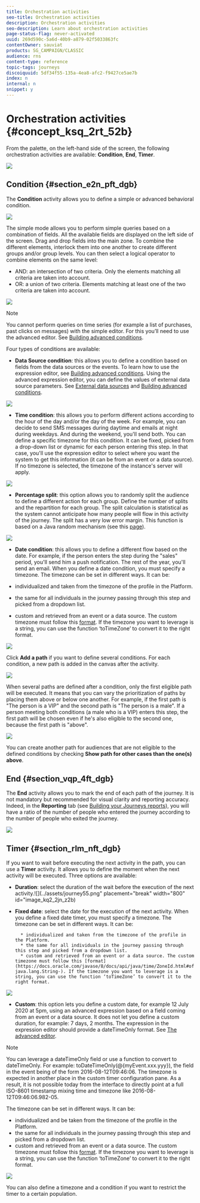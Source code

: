 ```yaml
---
title: Orchestration activities
seo-title: Orchestration activities
description: Orchestration activities
seo-description: Learn about orchestration activities
page-status-flag: never-activated
uuid: 269d590c-5a6d-40b9-a879-02f5033863fc
contentOwner: sauviat
products: SG_CAMPAIGN/CLASSIC
audience: rns
content-type: reference
topic-tags: journeys
discoiquuid: 5df34f55-135a-4ea8-afc2-f9427ce5ae7b
index: n
internal: n
snippet: y
---
```


# Orchestration activities {#concept_ksq_2rt_52b}

From the palette, on the left-hand side of the screen, the following orchestration activities are available: **Condition**, **End**, **Timer**.

 ![](../assets/journey46.png)

## Condition {#section_e2n_pft_dgb}

The **Condition** activity allows you to define a simple or advanced behavioral condition.

![](../assets/journey49.png)

The simple mode allows you to perform simple queries based on a combination of fields. All the available fields are displayed on the left side of the screen. Drag and drop fields into the main zone. To combine the different elements, interlock them into one another to create different groups and/or group levels. You can then select a logical operator to combine elements on the same level:

* AND: an intersection of two criteria. Only the elements matching all criteria are taken into account. 
* OR: a union of two criteria. Elements matching at least one of the two criteria are taken into account.

![](../assets/journey64.png)

>[!NOTE]
>
>You cannot perform queries on time series (for example a list of purchases, past clicks on messages) with the simple editor. For this you’ll need to use the advanced editor. See [Building advanced conditions](../expression/expressionadvanced.md#concept_uyj_trt_52b).

Four types of conditions are available:

* **Data Source condition**: this allows you to define a condition based on fields from the data sources or the events. To learn how to use the expression editor, see [Building advanced conditions](../expression/expressionadvanced.md#concept_uyj_trt_52b). Using the advanced expression editor, you can define the values of external data source parameters. See [External data sources](../datasource/dsexternal.md#concept_t2s_kqt_52b) and [Building advanced conditions](../expression/expressionadvanced.md#concept_uyj_trt_52b).

![](../assets/journey50.png)

* **Time condition**: this allows you to perform different actions according to the hour of the day and/or the day of the week. For example, you can decide to send SMS messages during daytime and emails at night during weekdays. And during the weekend, you'll send both. You can define a specific timezone for this condition. It can be fixed, picked from a drop-down list or dynamic for each person entering this step. In that case, you'll use the expression editor to select where you want the system to get this information (it can be from an event or a data source). If no timezone is selected, the timezone of the instance's server will apply.

![](../assets/journey51.png)

* **Percentage split**: this option allows you to randomly split the audience to define a different action for each group. Define the number of splits and the repartition for each group. The split calculation is statistical as the system cannot anticipate how many people will flow in this activity of the journey. The split has a very low error margin. This function is based on a Java random mechanism (see this [page](https://docs.oracle.com/javase/7/docs/api/java/util/Random.html)).

![](../assets/journey52.png)

* **Date condition**: this allows you to define a different flow based on the date. For example, if the person enters the step during the "sales" period, you'll send him a push notification. The rest of the year, you'll send an email.
When you define a date condition, you must specify a timezone. The timezone can be set in different ways. It can be:

* individualized and taken from the timezone of the profile in the Platform.
* the same for all individuals in the journey passing through this step and picked from a dropdown list.
* custom and retrieved from an event or a data source. The custom timezone must follow this [format](https://docs.oracle.com/javase/8/docs/api/java/time/ZoneId.html#of-java.lang.String-). If the timezone you want to leverage is a string, you can use the function ‘toTimeZone’ to convert it to the right format.

 ![](../assets/journey53.png)

Click **Add a path** if you want to define several conditions. For each condition, a new path is added in the canvas after the activity.

![](../assets/journey47.png)

When several paths are defined after a condition, only the first eligible path will be executed. It means that you can vary the prioritization of paths by placing them above or below one another. For example, if the first path is "The person is a VIP" and the second path is "The person is a male". If a person meeting both conditions (a male who is a VIP) enters this step, the first path will be chosen even if he's also eligible to the second one, because the first path is "above".

![](../assets/journey48.png)

You can create another path for audiences that are not eligible to the defined conditions by checking **Show path for other cases than the one(s) above**.

## End {#section_vqp_4ft_dgb}

The **End** activity allows you to mark the end of each path of the journey. It is not mandatory but recommended for visual clarity and reporting accuracy. Indeed, in the **Reporting** tab (see [Building your Journeys reports](reporting.md#concept_rfj_wpt_52b)), you will have a ratio of the number of people who entered the journey according to the number of people who exited the journey.

![](../assets/journey54.png)

## Timer {#section_rlm_nft_dgb}

If you want to wait before executing the next activity in the path, you can use a **Timer** activity. It allows you to define the moment when the next activity will be executed. Three options are available:

* **Duration**: select the duration of the wait before the execution of the next activity.![](../assets/journey55.png" placement="break" width="800" id="image_kq2_2jn_z2b)

* **Fixed date**: select the date for the execution of the next activity. When you define a fixed date timer, you must specify a timezone. The timezone can be set in different ways. It can be:

        * individualized and taken from the timezone of the profile in the Platform.
        * the same for all individuals in the journey passing through this step and picked from a dropdown list.
        * custom and retrieved from an event or a data source. The custom timezone must follow this [format](https://docs.oracle.com/javase/8/docs/api/java/time/ZoneId.html#of-java.lang.String-). If the timezone you want to leverage is a string, you can use the function ‘toTimeZone’ to convert it to the right format.

![](../assets/journey56.png)

*  **Custom**: this option lets you define a custom date, for example 12 July 2020 at 5pm, using an advanced expression based on a field coming from an event or a data source. It does not let you define a custom duration, for example: 7 days, 2 months. The expression in the expression editor should provide a dateTimeOnly format. See [The advanced editor](../expression/expressionadvanced.md#concept_uyj_trt_52b).

>[!NOTE]
>
>You can leverage a dateTimeOnly field or use a function to convert to dateTimeOnly. For example: toDateTimeOnly(@{myEvent.xxx.yyy}), the
>field in the event being of the form 2016-08-12T09:46:06.
>The timezone is expected in another place in the custom timer configuration pane. As a result, it is not possible today from the interface to directly point at a full ISO-8601 timestamp mixing time and timezone like 2016-08-12T09:46:06.982-05.

The timezone can be set in different ways. It can be:

* individualized and be taken from the timezone of the profile in the Platform.
* the same for all individuals in the journey passing through this step and picked from a dropdown list.
* custom and retrieved from an event or a data source. The custom timezone must follow this [format](https://docs.oracle.com/javase/8/docs/api/java/time/ZoneId.html#of-java.lang.String-). If the timezone you want to leverage is a string, you can use the function ‘toTimeZone’ to convert it to the right format.

![](../assets/journey57.png)

You can also define a timezone and a condition if you want to restrict the timer to a certain population.
